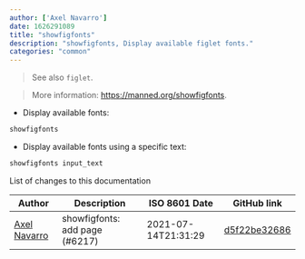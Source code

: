 ```yaml
---
author: ['Axel Navarro']
date: 1626291089
title: "showfigfonts"
description: "showfigfonts, Display available figlet fonts."
categories: "common"
---
```

> See also `figlet`.

> More information: <https://manned.org/showfigfonts>.

- Display available fonts:

```bash
showfigfonts
```

- Display available fonts using a specific text:

```bash
showfigfonts input_text
```
List of changes to this documentation


Author | Description | ISO 8601 Date | GitHub link
------|-----|-----|-----
[Axel Navarro](mailto:navarroaxel@gmail.com) | showfigfonts: add page (#6217) | 2021-07-14T21:31:29 | [d5f22be32686](https://github.com/tldr-pages/tldr/commit/d5f22be326869ae289a49499fba5d5a11422bc96)

